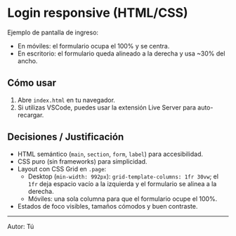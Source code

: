 # Login responsive (HTML/CSS)

Ejemplo de pantalla de ingreso:
- En móviles: el formulario ocupa el 100% y se centra.
- En escritorio: el formulario queda alineado a la derecha y usa ~30% del ancho.

## Cómo usar
1. Abre `index.html` en tu navegador.
2. Si utilizas VSCode, puedes usar la extensión Live Server para auto-recargar.

## Decisiones / Justificación
- HTML semántico (`main`, `section`, `form`, `label`) para accesibilidad.
- CSS puro (sin frameworks) para simplicidad.
- Layout con CSS Grid en `.page`:
  - Desktop (`min-width: 992px`): `grid-template-columns: 1fr 30vw`; el `1fr` deja espacio vacío a la izquierda y el formulario se alinea a la derecha.
  - Móviles: una sola columna para que el formulario ocupe el 100%.
- Estados de foco visibles, tamaños cómodos y buen contraste.

---
Autor: Tú
